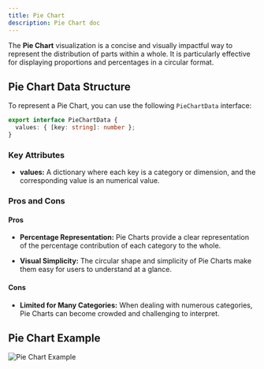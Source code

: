```yaml
---
title: Pie Chart
description: Pie Chart doc
---
```


The **Pie Chart** visualization is a concise and visually impactful way to represent the distribution of parts within a whole. It is particularly effective for displaying proportions and percentages in a circular format.


## Pie Chart Data Structure

To represent a Pie Chart, you can use the following `PieChartData` interface:

```typescript
export interface PieChartData {
  values: { [key: string]: number };
}
```
### Key Attributes

- **values:** A dictionary where each key is a category or dimension, and the corresponding value is an numerical value. 


### Pros and Cons

#### Pros
- **Percentage Representation:** Pie Charts provide a clear representation of the percentage contribution of each category to the whole.

- **Visual Simplicity:** The circular shape and simplicity of Pie Charts make them easy for users to understand at a glance.

#### Cons
- **Limited for Many Categories:** When dealing with numerous categories, Pie Charts can become crowded and challenging to interpret.


## Pie Chart Example

![Pie Chart Example](/Illustry-monorepo/pie-chart.gif)